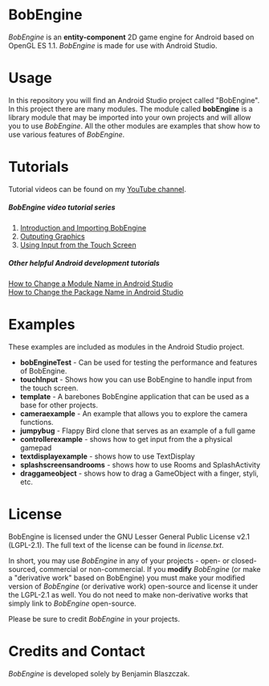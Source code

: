 BobEngine
=========
*BobEngine* is an **entity-component** 2D game engine for Android based on OpenGL ES 1.1.  *BobEngine* is made for use with Android Studio.

# Usage
In this repository you will find an Android Studio project called "BobEngine". In this project there are many modules. The module called **bobEngine** is a library module that may be imported into your own projects and will allow you to use *BobEngine*. All the other modules are examples that show how to use various features of *BobEngine*.

# Tutorials
Tutorial videos can be found on my [YouTube channel](https://www.youtube.com/channel/UCHpAptbwYuvq1L9zRY1e-6w).

##### *BobEngine* video tutorial series
1. [Introduction and Importing BobEngine](https://youtu.be/u4kAtP8BogQ)
2. [Outputing Graphics](https://youtu.be/nmvLlCXATUY)
3. [Using Input from the Touch Screen](https://youtu.be/hmWlY5lpEh0)

##### Other helpful Android development tutorials
[How to Change a Module Name in Android Studio](https://youtu.be/Ws7cDJlY5x4)  
[How to Change the Package Name in Android Studio](https://youtu.be/vu_kyLWUsUI)  

# Examples
These examples are included as modules in the Android Studio project.

* **bobEngineTest** - Can be used for testing the performance and features of BobEngine.
* **touchInput** - Shows how you can use BobEngine to handle input from the touch screen.
* **template** - A barebones BobEngine application that can be used as a base for other projects.
* **cameraexample** - An example that allows you to explore the camera functions.
* **jumpybug** - Flappy Bird clone that serves as an example of a full game
* **controllerexample** - shows how to get input from the a physical gamepad
* **textdisplayexample** - shows how to use TextDisplay
* **splashscreensandrooms** - shows how to use Rooms and SplashActivity
* **draggameobject** - shows how to drag a GameObject with a finger, styli, etc.

# License
BobEngine is licensed under the GNU Lesser General Public License v2.1 (LGPL-2.1). The full text of the license can be found in *license.txt*.

In short, you may use *BobEngine* in any of your projects - open- or closed- sourced, commercial or non-commercial. If you **modify** *BobEngine* (or make a "derivative work" based on BobEngine) you must make your modified version of *BobEngine* (or derivative work) open-source and license it under the LGPL-2.1 as well. You do not need to make non-derivative works that simply link to *BobEngine* open-source.

Please be sure to credit *BobEngine* in your projects.

# Credits and Contact
*BobEngine* is developed solely by Benjamin Blaszczak.
